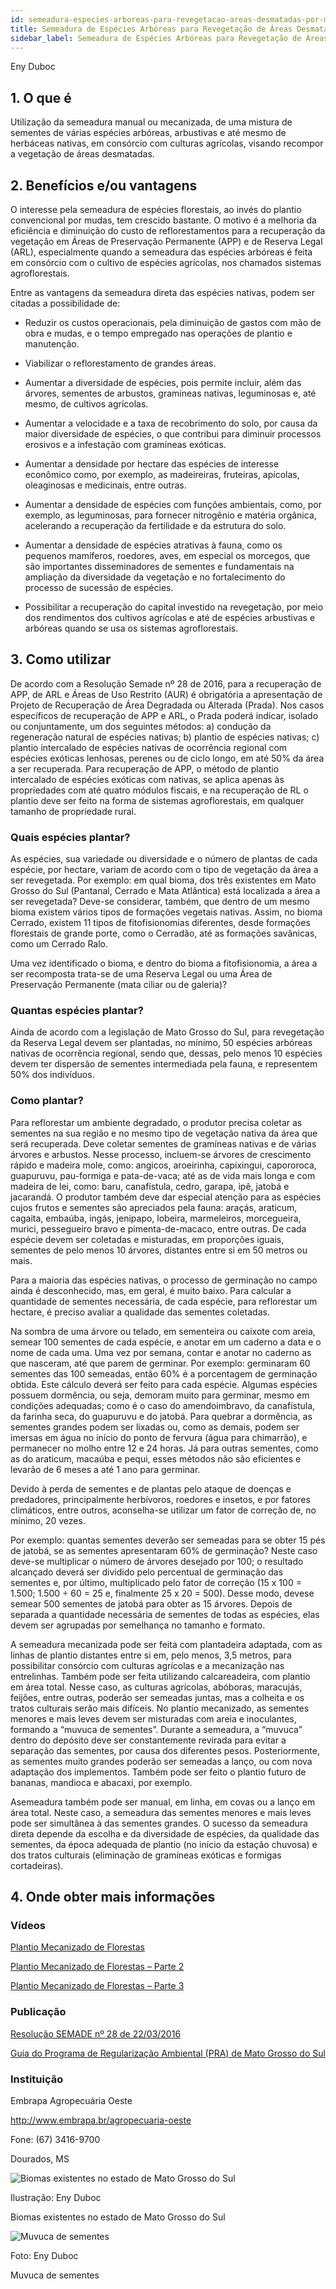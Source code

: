 ```yaml
---
id: semeadura-especies-arboreas-para-revegetacao-areas-desmatadas-por-meio-de-sistemas-agroflorestais
title: Semeadura de Espécies Arbóreas para Revegetação de Áreas Desmatadas por meio de Sistemas Agroflorestais
sidebar_label: Semeadura de Espécies Arbóreas para Revegetação de Áreas Desmatadas por meio de Sistemas Agroflorestais
---
```


<div class="center-textArticle">Eny Duboc</div>

## **1. O que é**

Utilização da semeadura manual ou mecanizada, de uma
mistura de sementes de várias espécies arbóreas, arbustivas e
até mesmo de herbáceas nativas, em consórcio com culturas
agrícolas, visando recompor a vegetação de áreas desmatadas.

## **2. Benefícios e/ou vantagens**

O interesse pela semeadura de espécies florestais, ao invés do
plantio convencional por mudas, tem crescido bastante. O motivo
é a melhoria da eficiência e diminuição do custo de
reflorestamentos para a recuperação da vegetação em Áreas de
Preservação Permanente (APP) e de Reserva Legal (ARL),
especialmente quando a semeadura das espécies arbóreas é
feita em consórcio com o cultivo de espécies agrícolas, nos
chamados sistemas agroflorestais.

Entre as vantagens da semeadura direta das espécies nativas,
podem ser citadas a possibilidade de:

- Reduzir os custos operacionais, pela diminuição de gastos
  com mão de obra e mudas, e o tempo empregado nas
  operações de plantio e manutenção.
- Viabilizar o reflorestamento de grandes áreas.
- Aumentar a diversidade de espécies, pois permite incluir,
  além das árvores, sementes de arbustos, gramíneas
  nativas, leguminosas e, até mesmo, de cultivos agrícolas.

- Aumentar a velocidade e a taxa de recobrimento do solo,
  por causa da maior diversidade de espécies, o que
  contribui para diminuir processos erosivos e a infestação
  com gramíneas exóticas.
- Aumentar a densidade por hectare das espécies de
  interesse econômico como, por exemplo, as madeireiras,
  fruteiras, apícolas, oleaginosas e medicinais, entre outras.
- Aumentar a densidade de espécies com funções
  ambientais, como, por exemplo, as leguminosas, para
  fornecer nitrogênio e matéria orgânica, acelerando a
  recuperação da fertilidade e da estrutura do solo.
- Aumentar a densidade de espécies atrativas à fauna,
  como os pequenos mamíferos, roedores, aves, em
  especial os morcegos, que são importantes disseminadores de sementes e fundamentais na ampliação da
  diversidade da vegetação e no fortalecimento do processo
  de sucessão de espécies.
- Possibilitar a recuperação do capital investido na
  revegetação, por meio dos rendimentos dos cultivos
  agrícolas e até de espécies arbustivas e arbóreas quando
  se usa os sistemas agroflorestais.

## **3. Como utilizar**

De acordo com a Resolução Semade nº 28 de 2016, para a
recuperação de APP, de ARL e Áreas de Uso Restrito (AUR) é
obrigatória a apresentação de Projeto de Recuperação de Área
Degradada ou Alterada (Prada). Nos casos específicos de
recuperação de APP e ARL, o Prada poderá indicar, isolado ou
conjuntamente, um dos seguintes métodos: a) condução da
regeneração natural de espécies nativas; b) plantio de espécies
nativas; c) plantio intercalado de espécies nativas de ocorrência
regional com espécies exóticas lenhosas, perenes ou de ciclo
longo, em até 50% da área a ser recuperada. Para recuperação
de APP, o método de plantio intercalado de espécies exóticas
com nativas, se aplica apenas às propriedades com até quatro
módulos fiscais, e na recuperação de RL o plantio deve ser feito
na forma de sistemas agroflorestais, em qualquer tamanho de
propriedade rural.

### Quais espécies plantar?

As espécies, sua variedade ou
diversidade e o número de plantas de cada espécie, por hectare,
variam de acordo com o tipo de vegetação da área a ser
revegetada. Por exemplo: em qual bioma, dos três existentes em
Mato Grosso do Sul (Pantanal, Cerrado e Mata Atlântica) está
localizada a área a ser revegetada? Deve-se considerar,
também, que dentro de um mesmo bioma existem vários tipos de
formações vegetais nativas. Assim, no bioma Cerrado, existem
11 tipos de fitofisionomias diferentes, desde formações florestais
de grande porte, como o Cerradão, até as formações savânicas,
como um Cerrado Ralo.

Uma vez identificado o bioma, e dentro do bioma a fitofisionomia,
a área a ser recomposta trata-se de uma Reserva Legal ou uma
Área de Preservação Permanente (mata ciliar ou de galeria)?

### Quantas espécies plantar?

Ainda de acordo com a legislação de Mato Grosso do Sul, para revegetação da Reserva Legal
devem ser plantadas, no mínimo, 50 espécies arbóreas nativas
de ocorrência regional, sendo que, dessas, pelo menos 10
espécies devem ter dispersão de sementes intermediada pela
fauna, e representem 50% dos indivíduos.

### Como plantar?

Para reflorestar um ambiente degradado, o
produtor precisa coletar as sementes na sua região e no mesmo
tipo de vegetação nativa da área que será recuperada. Deve
coletar sementes de gramíneas nativas e de várias árvores e
arbustos. Nesse processo, incluem-se árvores de crescimento
rápido e madeira mole, como: angicos, aroeirinha, capixingui,
capororoca, guapuruvu, pau-formiga e pata-de-vaca; até as de
vida mais longa e com madeira de lei, como: baru, canafístula,
cedro, garapa, ipê, jatobá e jacarandá. O produtor também deve
dar especial atenção para as espécies cujos frutos e sementes
são apreciados pela fauna: araçás, araticum, cagaita, embaúba,
ingás, jenipapo, lobeira, marmeleiros, morcegueira, murici,
pessegueiro bravo e pimenta-de-macaco, entre outras. De cada
espécie devem ser coletadas e misturadas, em proporções
iguais, sementes de pelo menos 10 árvores, distantes entre si em
50 metros ou mais.

Para a maioria das espécies nativas, o processo de germinação
no campo ainda é desconhecido, mas, em geral, é muito baixo.
Para calcular a quantidade de sementes necessária, de cada
espécie, para reflorestar um hectare, é preciso avaliar a
qualidade das sementes coletadas.

Na sombra de uma árvore ou telado, em sementeira ou caixote
com areia, semear 100 sementes de cada espécie, e anotar em
um caderno a data e o nome de cada uma. Uma vez por semana,
contar e anotar no caderno as que nasceram, até que parem de
germinar. Por exemplo: germinaram 60 sementes das 100
semeadas, então 60% é a porcentagem de germinação obtida.
Este cálculo deverá ser feito para cada espécie. Algumas espécies
possuem dormência, ou seja, demoram muito para germinar,
mesmo em condições adequadas; como é o caso do amendoimbravo, da canafístula, da farinha seca, do guapuruvu e do jatobá.
Para quebrar a dormência, as sementes grandes podem ser
lixadas ou, como as demais, podem ser imersas em água no início
do ponto de fervura (água para chimarrão), e permanecer no
molho entre 12 e 24 horas. Já para outras sementes, como as do
araticum, macaúba e pequi, esses métodos não são eficientes e
levarão de 6 meses a até 1 ano para germinar.

Devido à perda de sementes e de plantas pelo ataque de
doenças e predadores, principalmente herbívoros, roedores e
insetos, e por fatores climáticos, entre outros, aconselha-se
utilizar um fator de correção de, no mínimo, 20 vezes.

Por exemplo: quantas sementes deverão ser semeadas para se
obter 15 pés de jatobá, se as sementes apresentaram 60% de
germinação? Neste caso deve-se multiplicar o número de
árvores desejado por 100; o resultado alcançado deverá ser
dividido pelo percentual de germinação das sementes e, por
último, multiplicado pelo fator de correção (15 x 100 = 1.500;
1.500 ÷ 60 = 25 e, finalmente 25 x 20 = 500). Desse modo, devese semear 500 sementes de jatobá para obter as 15 árvores.
Depois de separada a quantidade necessária de sementes de
todas as espécies, elas devem ser agrupadas por semelhança no
tamanho e formato.

A semeadura mecanizada pode ser feita com plantadeira
adaptada, com as linhas de plantio distantes entre si em, pelo
menos, 3,5 metros, para possibilitar consórcio com culturas
agrícolas e a mecanização nas entrelinhas. Também pode ser
feita utilizando calcareadeira, com plantio em área total. Nesse
caso, as culturas agrícolas, abóboras, maracujás, feijões, entre
outras, poderão ser semeadas juntas, mas a colheita e os tratos
culturais serão mais difíceis. No plantio mecanizado, as
sementes menores e mais leves devem ser misturadas com areia
e inoculantes, formando a “muvuca de sementes”. Durante a
semeadura, a “muvuca” dentro do depósito deve ser
constantemente revirada para evitar a separação das sementes,
por causa dos diferentes pesos. Posteriormente, as sementes
muito grandes poderão ser semeadas a lanço, ou com nova
adaptação dos implementos. Também pode ser feito o plantio
futuro de bananas, mandioca e abacaxi, por exemplo.

Asemeadura também pode ser manual, em linha, em covas ou a
lanço em área total. Neste caso, a semeadura das sementes
menores e mais leves pode ser simultânea à das sementes
grandes. O sucesso da semeadura direta depende da escolha e
da diversidade de espécies, da qualidade das sementes, da
época adequada de plantio (no início da estação chuvosa) e dos
tratos culturais (eliminação de gramíneas exóticas e formigas
cortadeiras).

## 4. **Onde obter mais informações**

### Vídeos

[Plantio Mecanizado de Florestas](https://bit.ly/33s2r32)

[Plantio Mecanizado de Florestas – Parte 2](https://bit.ly/2Dt4068)

[Plantio Mecanizado de Florestas – Parte 3](https://bit.ly/2rwLTd0)

### Publicação

[Resolução SEMADE nº 28 de 22/03/2016](https://bit.ly/34zScva)

[Guia do Programa de Regularização Ambiental (PRA) de Mato Grosso do Sul](https://bit.ly/37JiT2h)

### Instituição

Embrapa Agropecuária Oeste

http://www.embrapa.br/agropecuaria-oeste

Fone: (67) 3416-9700

Dourados, MS

![Biomas existentes no estado de Mato Grosso do Sul](/cartilha/img/docs/16_semeadura-arboreas/FOTO_01.jpg)

Ilustração: Eny Duboc

<div className="center-textImage">
Biomas existentes no estado de Mato Grosso do Sul
</div>

![Muvuca de sementes](/cartilha/img/docs/16_semeadura-arboreas/FOTO_02.jpg)

Foto: Eny Duboc

<div className="center-textImage">
Muvuca de sementes
</div>
